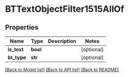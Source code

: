 # BTTextObjectFilter1515AllOf

## Properties
Name | Type | Description | Notes
------------ | ------------- | ------------- | -------------
**is_text** | **bool** |  | [optional] 
**bt_type** | **str** |  | [optional] 

[[Back to Model list]](../README.md#documentation-for-models) [[Back to API list]](../README.md#documentation-for-api-endpoints) [[Back to README]](../README.md)


